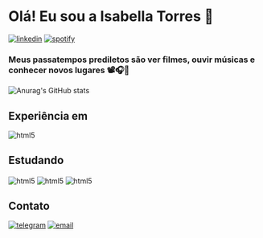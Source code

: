 # Olá! Eu sou a Isabella Torres 👋
[![linkedin](https://img.shields.io/badge/LinkedIn-0077B5?style=for-the-badge&logo=linkedin&logoColor=white)](https://www.linkedin.com/in/isabellahermestorres/) [![spotify](https://img.shields.io/badge/Spotify-1ED760?&style=for-the-badge&logo=spotify&logoColor=white)](https://open.spotify.com/user/31ee6jbapdlq535i4mabzznfirpu?si=d9w9YgDOSP6kW3260irvSA)


### Meus passatempos prediletos são ver filmes, ouvir músicas e conhecer novos lugares 📽️🎧🌆

![Anurag's GitHub stats](https://github-readme-stats.vercel.app/api?username=isabellahtorres&show_icons=true&theme=dark&hide=stars)

## Experiência em
<div style="display: inline_block">
<img align="center" alt="html5" src=https://img.shields.io/badge/C-00599C?style=for-the-badge&logo=c&logoColor=white>
</div>

## Estudando
<div style="display: inline_block">
<img align="center" alt="html5" src=https://img.shields.io/badge/Java-ED8B00?style=for-the-badge&logo=openjdk&logoColor=white>
<img align="center" alt="html5" src=https://img.shields.io/badge/Python-14354C?style=for-the-badge&logo=python&logoColor=white>
<img align="center" alt="html5" src=https://img.shields.io/badge/JavaScript-323330?style=for-the-badge&logo=javascript&logoColor=F7DF1E>
</div>

## Contato
[![telegram](https://img.shields.io/badge/Telegram-2CA5E0?style=for-the-badge&logo=telegram&logoColor=white)](t.me/isabellahtorress) [![email](https://img.shields.io/badge/Gmail-D14836?style=for-the-badge&logo=gmail&logoColor=white)](https://criarmeulink.com.br/u/1690503133)


